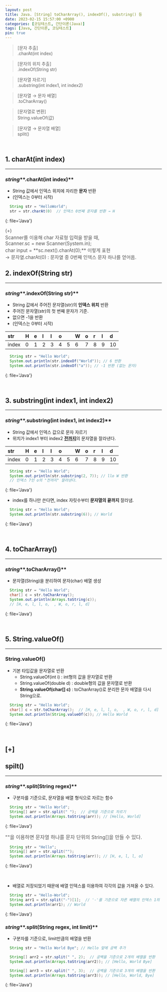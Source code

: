 ```yaml
---
layout: post
title: Java. [String] toCharArray(), indexOf(), substring() 등  
date: 2023-02-15 15:57:00 +0900
categories: [코딩테스트, 간단이론(Java)]
tags: [Java, 간단이론, 코딩테스트]
pin: true
---
```


> [문자 추출] 
\
> .charAt(int index)

> [문자의 위치 추출] 
\
> .indexOf(String str)

> [문자열 자르기] 
\
> .substring(int index1, int index2)

> [문자열 → 문자 배열] 
\
> .toCharArray()

> [문자열로 변환]
\
> String.valueOf(값)

> [문자열 → 문자열 배열] 
\
> split()

<br>

<!-- todo: *string*.charAt(int index) : 특정 위치 문자 리턴 -->
## 1. charAt(int index)
---
### *string***.charAt(int index)**
* String 값에서 인덱스 위치에 자리한 **문자** 반환
* (인덱스는 0부터 시작)

```java
  String str = "HelloWorld";
  str = str.charAt(0)  // 인덱스 0번째 문자를 반환 → H
```
{: file='Java'}

<span style='font-size: 0.95rem; color: #555;'>
(+)<br>
Scanner를 이용해 char 자료형 입력을 받을 때,<br>
Scanner.sc = new Scanner(System.in);<br>
char input = **sc.next().charAt(0);** 이렇게 표현<br>
→ 문자열.charAt(0) : 문자열 중 0번째 인덱스 문자 하나를 얻어옴.
</span> 

<br>

<!-- todo: indexOf(String str) : 문자열 내에서 문자열의 위치를 리턴 -->
## 2. indexOf(String str)
---
### *string***.indexOf(String str)**
* String 값에서 주어진 문자열(str)의 **인덱스 위치** 반환 
* 주어진 문자열(str)의 첫 번째 문자가 기준.
* 없으면 -1을 반환
* (인덱스는 0부터 시작)

|  str  | H | e | l | l | o |   | W | o | r | l | d |
|:------|:--|:--|:--|:--|:--|:--|:--|:--|:--|:--|:--|
| index | 0 | 1 | 2 | 3 | 4 | 5 | 6 | 7 | 8 | 9 | 10|

```java
  String str = "Hello World";
  System.out.println(str.indexOf("World")); // 6 반환
  System.out.println(str.indexOf("a")); // -1 반환 (없는 문자)
```
{: file='Java'}

<br>


<!-- todo: substring(int beginindex) : beginindex위치에서 끝까지 잘라낸 새로운 문자열을 리턴 -->
<!-- todo: substring(int beginindex, int endindex) -->
## 3. substring(int index1, int index2)
---
### *string***.substring(int index1, int index2)**
* String 값에서 인덱스 값으로 문자 자르기
* 위치가 index1 부터 index2 <u><b>전까지</b></u>의 문자열을 잘라낸다.

|  str  | H | e | l | l | o |   | W | o | r | l | d |
|:------|:--|:--|:--|:--|:--|:--|:--|:--|:--|:--|:--|
| index | 0 | 1 | 2 | 3 | 4 | 5 | 6 | 7 | 8 | 9 | 10|

```java
  String str = "Hello World";
  System.out.println(str.substring(2, 7)); // llo W 반환
  // 인덱스 7인 o의 "전까지" 잘라낸다.
```
{: file='Java'}

* index를 하나만 쓴다면, index 자릿수부터 **문자열의 끝까지** 잘라냄.

```java
  String str = "Hello World";
  System.out.println(str.substring(6)); // World
```
{: file='Java'}

<br>

<!-- todo: 문자열을 분리시켜서 문자 배열 생성 toCharArray()-->
## 4. toCharArray()
---
### *string***.toCharArray()**
* 문자열(String)을 분리하여 문자(char) 배열 생성
```java
  String str = "Hello World";
  char[] c = str.toCharArray();  
  System.out.println(Arrays.toString(c));
  // [H, e, l, l, o,  , W, o, r, l, d]
```
{: file='Java'}

<br>


<!-- todo: String.valueOf() : toCharArray()로 나눈 문자배열을 String화 시켜줌 -->
## 5. String.valueOf() 
---
### **String.valueOf()**
* 기본 타입값을 문자열로 반환
  * String.valueOf(int i) : int형의 값을 문자열로 반환
  * String.valueOf(double d) : double형의 값을 문자열로 반환
  * **String.valueOf(char[] c)** : toCharArray()로 분리한 문자 배열을 다시 String으로.

```java
  String str = "Hello World";
  char[] c = str.toCharArray();  // [H, e, l, l, o,  , W, o, r, l, d]
  System.out.println(String.valueOf(c)); // Hello World
```
{: file='Java'}

<br>

## [+]
## spilt()
---
### *string***.split(String regex)**
* 구분자를 기준으로, 문자열을 배열 형식으로 자르는 함수

```java
  String str = "Hello World";
  String[] arr = str.split(" ");  // 공백을 기준으로 자르기
  System.out.println(Arrays.toString(arr)); // [Hello, World]
```
{: file='Java'}


<span style='font-size: 1rem; color: #555;'>
""을 이용하면 문자열 하나를 문자 단위의 String[]을 만들 수 있다.
</span>

```java
  String str = "Hello";
  String[] arr = str.split(""); 
  System.out.println(Arrays.toString(arr)); // [H, e, l, l, o]
```
{: file='Java'}

<br>

* 배열로 저장되었기 때문에 배열 인덱스를 이용하여 각각의 값을 가져올 수 있다.

```java
  String str = "Hello-World";
  String arr1 = str.split("-")[1];  // '-'를 기준으로 자른 배열의 인덱스 1의 값
  System.out.println(arr1); // World
```
{: file='Java'}

### *string***.split(String regex, int limit)**
* 구분자를 기준으로, limit만큼의 배열을 반환

```java
  String str = "Hello World Bye"; // Hello 앞에 공백 추가

  String[] arr2 = str.split(" ", 2);  // 공백을 기준으로 2개의 배열을 반환
  System.out.println(Arrays.toString(arr2)); // [Hello, World Bye]

  String[] arr3 = str.split(" ", 3);  // 공백을 기준으로 3개의 배열을 반환
  System.out.println(Arrays.toString(arr3)); // [Hello, World, Bye]
```
{: file='Java'}